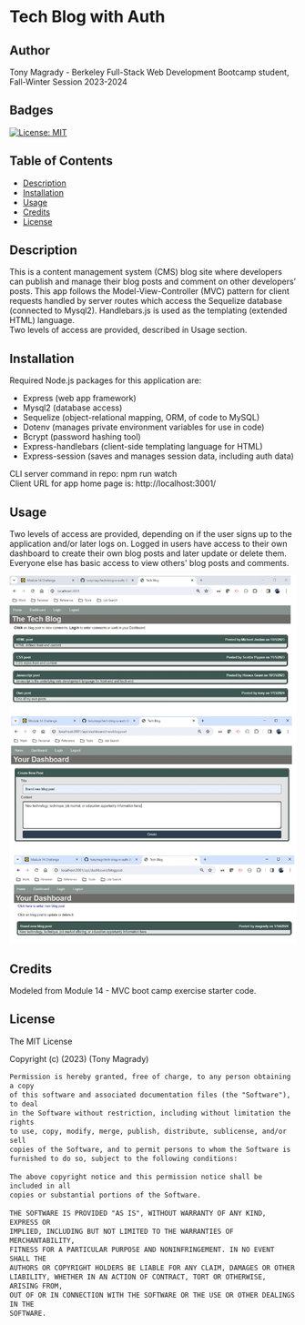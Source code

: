 # Tech Blog with Auth

## Author
Tony Magrady - Berkeley Full-Stack Web Development Bootcamp student, Fall-Winter Session 2023-2024

## Badges
[![License: MIT](https://img.shields.io/badge/License-MIT-yellow.svg)](https://opensource.org/licenses/MIT)

## Table of Contents

- [Description](#description)
- [Installation](#installation)
- [Usage](#usage)
- [Credits](#credits)
- [License](#license)

## Description

This is a content management system (CMS) blog site where developers can publish and manage their blog posts and comment on other developers’ posts. This app follows the Model-View-Controller (MVC) pattern for client requests handled by server routes which access the Sequelize database (connected to Mysql2). Handlebars.js is used as the templating (extended HTML) language. <br>
Two levels of access are provided, described in Usage section.

## Installation

Required Node.js packages for this application are:
- Express (web app framework)
- Mysql2 (database access)
- Sequelize (object-relational mapping, ORM, of code to MySQL)
- Dotenv (manages private environment variables for use in code)
- Bcrypt (password hashing tool)
- Express-handlebars (client-side templating language for HTML)
- Express-session (saves and manages session data, including auth data) <br>

CLI server command in repo:  npm run watch <br>
Client URL for app home page is:  http://localhost:3001/

## Usage

Two levels of access are provided, depending on if the user signs up to the application and/or later logs on. Logged in users have access to their own dashboard to create their own blog posts and later update or delete them. Everyone else has basic access to view others' blog posts and comments. <br>

![Tech Blog](./img/webapp-pages.jpg)

## Credits

Modeled from Module 14 - MVC boot camp exercise starter code.

## License

The MIT License

Copyright (c) (2023) (Tony Magrady)

    Permission is hereby granted, free of charge, to any person obtaining a copy
    of this software and associated documentation files (the "Software"), to deal
    in the Software without restriction, including without limitation the rights
    to use, copy, modify, merge, publish, distribute, sublicense, and/or sell
    copies of the Software, and to permit persons to whom the Software is
    furnished to do so, subject to the following conditions:
    
    The above copyright notice and this permission notice shall be included in all
    copies or substantial portions of the Software.
    
    THE SOFTWARE IS PROVIDED "AS IS", WITHOUT WARRANTY OF ANY KIND, EXPRESS OR
    IMPLIED, INCLUDING BUT NOT LIMITED TO THE WARRANTIES OF MERCHANTABILITY,
    FITNESS FOR A PARTICULAR PURPOSE AND NONINFRINGEMENT. IN NO EVENT SHALL THE
    AUTHORS OR COPYRIGHT HOLDERS BE LIABLE FOR ANY CLAIM, DAMAGES OR OTHER
    LIABILITY, WHETHER IN AN ACTION OF CONTRACT, TORT OR OTHERWISE, ARISING FROM,
    OUT OF OR IN CONNECTION WITH THE SOFTWARE OR THE USE OR OTHER DEALINGS IN THE
    SOFTWARE.